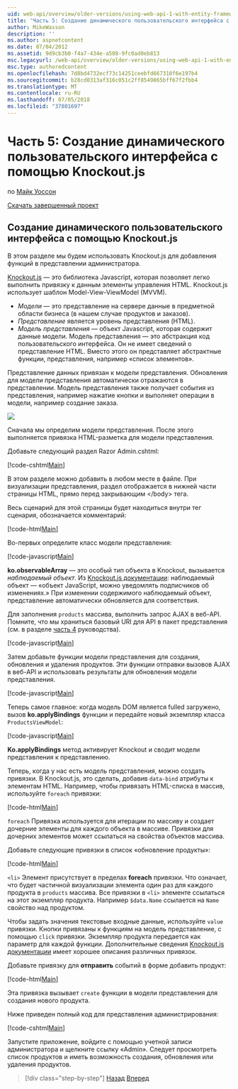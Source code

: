 ```yaml
---
uid: web-api/overview/older-versions/using-web-api-1-with-entity-framework-5/using-web-api-with-entity-framework-part-5
title: 'Часть 5: Создание динамического пользовательского интерфейса с помощью Knockout.js | Документация Майкрософт'
author: MikeWasson
description: ''
ms.author: aspnetcontent
ms.date: 07/04/2012
ms.assetid: 9d9cb3b0-f4a7-434e-a508-9fc0ad0eb813
msc.legacyurl: /web-api/overview/older-versions/using-web-api-1-with-entity-framework-5/using-web-api-with-entity-framework-part-5
msc.type: authoredcontent
ms.openlocfilehash: 7d8bd4732ecf73c14251ceebfd667310f6e197b4
ms.sourcegitcommit: b28cd0313af316c051c2ff8549865bff67f2fbb4
ms.translationtype: MT
ms.contentlocale: ru-RU
ms.lasthandoff: 07/05/2018
ms.locfileid: "37801697"
---
```

<a name="part-5-creating-a-dynamic-ui-with-knockoutjs"></a>Часть 5: Создание динамического пользовательского интерфейса с помощью Knockout.js
====================
по [Майк Уоссон](https://github.com/MikeWasson)

[Скачать завершенный проект](http://code.msdn.microsoft.com/ASP-NET-Web-API-with-afa30545)

## <a name="creating-a-dynamic-ui-with-knockoutjs"></a>Создание динамического пользовательского интерфейса с помощью Knockout.js

В этом разделе мы будем использовать Knockout.js для добавления функций в представлении администратора.

[Knockout.js](http://knockoutjs.com/) — это библиотека Javascript, которая позволяет легко выполнить привязку к данным элементы управления HTML. Knockout.js использует шаблон Model-View-ViewModel (MVVM).

- *Модели* — это представление на сервере данные в предметной области бизнеса (в нашем случае продуктов и заказов).
- *Представление* является уровень представления (HTML).
- *Модель представления* — объект Javascript, которая содержит данные модели. Модель представления — это абстракция код пользовательского интерфейса. Он не имеет сведений о представление HTML. Вместо этого он представляет абстрактные функции, представления, например «список элементов».

Представление данных привязан к модели представления. Обновления для модели представления автоматически отражаются в представлении. Модель представления также получает события из представления, например нажатие кнопки и выполняет операции в модели, например создание заказа.

![](using-web-api-with-entity-framework-part-5/_static/image1.png)

Сначала мы определим модели представления. После этого выполняется привязка HTML-разметка для модели представления.

Добавьте следующий раздел Razor Admin.cshtml:

[!code-cshtml[Main](using-web-api-with-entity-framework-part-5/samples/sample1.cshtml)]

В этом разделе можно добавить в любом месте в файле. При визуализации представления, раздел отображается в нижней части страницы HTML, прямо перед закрывающим &lt;/body&gt; тега.

Весь сценарий для этой страницы будет находиться внутри тег сценария, обозначается комментарий:

[!code-html[Main](using-web-api-with-entity-framework-part-5/samples/sample2.html)]

Во-первых определите класс модели представления:

[!code-javascript[Main](using-web-api-with-entity-framework-part-5/samples/sample3.js)]

**ko.observableArray** — это особый тип объекта в Knockout, вызывается *наблюдаемый объект*. Из [Knockout.js документации](http://knockoutjs.com/documentation/observables.html): наблюдаемый объект — «объект JavaScript, можно уведомлять подписчиков об изменениях.» При изменении содержимого наблюдаемый объект, представление автоматически обновляется для соответствия.

Для заполнения `products` массива, выполнить запрос AJAX в веб-API. Помните, что мы храниться базовый URI для API в пакет представления (см. в разделе [часть 4](using-web-api-with-entity-framework-part-4.md) руководства).

[!code-javascript[Main](using-web-api-with-entity-framework-part-5/samples/sample4.js?highlight=5)]

Затем добавьте функции модели представления для создания, обновления и удаления продуктов. Эти функции отправки вызовов AJAX в веб-API и использовать результаты для обновления модели представления.

[!code-javascript[Main](using-web-api-with-entity-framework-part-5/samples/sample5.js?highlight=7)]

Теперь самое главное: когда модель DOM является fulled загружено, вызов **ko.applyBindings** функции и передайте новый экземпляр класса `ProductsViewModel`:

[!code-javascript[Main](using-web-api-with-entity-framework-part-5/samples/sample6.js)]

**Ko.applyBindings** метод активирует Knockout и сводит модели представления к представлению.

Теперь, когда у нас есть модель представления, можно создать привязки. В Knockout.js, это сделать, добавив `data-bind` атрибуты к элементам HTML. Например, чтобы привязать HTML-списка в массив, используйте `foreach` привязки:

[!code-html[Main](using-web-api-with-entity-framework-part-5/samples/sample7.html?highlight=1)]

`foreach` Привязка используется для итерации по массиву и создает дочерние элементы для каждого объекта в массиве. Привязки для дочерних элементов может ссылаться на свойства объектов массива.

Добавьте следующие привязки в список «обновление продукты»:

[!code-html[Main](using-web-api-with-entity-framework-part-5/samples/sample8.html)]

`<li>` Элемент присутствует в пределах **foreach** привязки. Что означает, что будет частичной визуализации элемента один раз для каждого продукта в `products` массива. Все привязки в `<li>` элементе ссылаться на этот экземпляр продукта. Например `$data.Name` ссылается на `Name` свойство над продуктом.

Чтобы задать значения текстовые входные данные, используйте `value` привязки. Кнопки привязаны к функциям на модель представление, с помощью `click` привязки. Экземпляр продукта передается как параметр для каждой функции. Дополнительные сведения [Knockout.js документации](http://knockoutjs.com/documentation/observables.html) имеет хорошее описания различных привязок.

Добавьте привязку для **отправить** событий в форме добавить продукт:

[!code-html[Main](using-web-api-with-entity-framework-part-5/samples/sample9.html)]

Эта привязка вызывает `create` функции в модели представления для создания нового продукта.

Ниже приведен полный код для представления администрирования:

[!code-cshtml[Main](using-web-api-with-entity-framework-part-5/samples/sample10.cshtml)]

Запустите приложение, войдите с помощью учетной записи администратора и щелкните ссылку «Admin». Следует просмотреть список продуктов и иметь возможность создания, обновления или удаления продуктов.

> [!div class="step-by-step"]
> [Назад](using-web-api-with-entity-framework-part-4.md)
> [Вперед](using-web-api-with-entity-framework-part-6.md)
